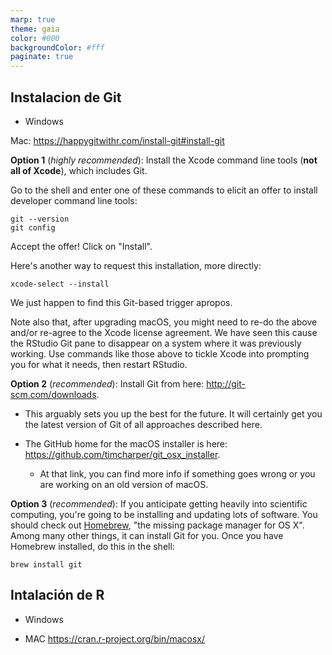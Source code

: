 ```yaml
---
marp: true
theme: gaia
color: #000
backgroundColor: #fff
paginate: true
---
```


## Instalacion de Git

-   Windows

Mac: <https://happygitwithr.com/install-git#install-git>

**Option 1** (*highly recommended*): Install the Xcode command line tools (**not all of Xcode**), which includes Git.

Go to the shell and enter one of these commands to elicit an offer to install developer command line tools:

```         
git --version
git config
```

Accept the offer! Click on \"Install\".

Here\'s another way to request this installation, more directly:

```         
xcode-select --install
```

We just happen to find this Git-based trigger apropos.

Note also that, after upgrading macOS, you might need to re-do the above and/or re-agree to the Xcode license agreement. We have seen this cause the RStudio Git pane to disappear on a system where it was previously working. Use commands like those above to tickle Xcode into prompting you for what it needs, then restart RStudio.

**Option 2** (*recommended*): Install Git from here: <http://git-scm.com/downloads>.

-   This arguably sets you up the best for the future. It will certainly get you the latest version of Git of all approaches described here.

-   The GitHub home for the macOS installer is here: <https://github.com/timcharper/git_osx_installer>.

    -   At that link, you can find more info if something goes wrong or you are working on an old version of macOS.

**Option 3** (*recommended*): If you anticipate getting heavily into scientific computing, you\'re going to be installing and updating lots of software. You should check out [Homebrew](http://brew.sh/), \"the missing package manager for OS X\". Among many other things, it can install Git for you. Once you have Homebrew installed, do this in the shell:

```         
brew install git
```

## Intalación de R

-   Windows

-   MAC <https://cran.r-project.org/bin/macosx/>
